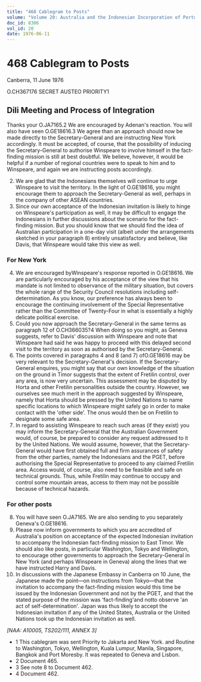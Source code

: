 ```yaml
---
title: "468 Cablegram to Posts"
volume: "Volume 20: Australia and the Indonesian Incorporation of Portuguese Timor, 1974-1976"
doc_id: 8306
vol_id: 20
date: 1976-06-11
---
```


# 468 Cablegram to Posts

Canberra, 11 June 1976

O.CH367176 SECRET AUSTEO PRIORITY1

## Dili Meeting and Process of Integration

Thanks your O.JA7165.2 We are encouraged by Adenan's reaction. You will also have seen O.GE18616.3 We agree than an approach should now be made directly to the Secretary-General and are instructing New York accordingly. It must be accepted, of course, that the possibility of inducing the Secretary-General to authorise Winspeare to involve himself in the fact-finding mission is still at best doubtful. We believe, however, it would be helpful if a number of regional countries were to speak to him and to Winspeare, and again we are instructing posts accordingly.

  2. We are glad that the Indonesians themselves will continue to urge Winspeare to visit the territory. In the light of O.GE18616, you might encourage them to approach the Secretary-General as well, perhaps in the company of other ASEAN countries.
  3. Since our own acceptance of the Indonesian invitation is likely to hinge on Winspeare's participation as well, it may be difficult to engage the Indonesians in further discussions about the scenario for the fact-finding mission. But you should know that we should find the idea of Australian participation in a one-day visit (albeit under the arrangements sketched in your paragraph 8) entirely unsatisfactory and believe, like Davis, that Winspeare would take this view as well.



### For New York

  4. We are encouraged byWinspeare's response reported in O.GE18616. We are particularly encouraged by his acceptance of the view that his mandate is not limited to observance of the military situation, but covers the whole range of the Security Council resolutions including self-determination. As you know, our preference has always been to encourage the continuing involvement of the Special Representative rather than the Committee of Twenty-Four in what is essentially a highly delicate political exercise.
  5. Could you now approach the Secretary-General in the same terms as paragraph 12 of O.CH366035?4 When doing so you might, as Geneva suggests, refer to Davis' discussion with Winspeare and note that Winspeare had said he was happy to proceed with this delayed second visit to the territory as soon as authorised by the Secretary-General.
  6. The points covered in paragraphs 4 and 8 (and 7) ofO.GE18616 may be very relevant to the Secretary-General's decision. If the Secretary-General enquires, you might say that our own knowledge of the situation on the ground in Timor suggests that the extent of Fretilin control, over any area, is now very uncertain. This assessment may be disputed by Horta and other Fretilin personalities outside the country. However, we ourselves see much merit in the approach suggested by Winspeare, namely that Horta should be pressed by the United Nations to name specific locations to which Winspeare might safely go in order to make contact with the 'other side'. The onus would then be on Fretilin to designate some safe area.
  7. In regard to assisting Winspeare to reach such areas (if they exist) you may inform the Secretary-General that the Australian Government would, of course, be prepared to consider any request addressed to it by the United Nations. We would assume, however, that the Secretary-General would have first obtained full and firm assurances of safety from the other parties, namely the Indonesians and the PGET, before authorising the Special Representative to proceed to any claimed Fretilin area. Access would, of course, also need to be feasible and safe on technical grounds. Thus, while Fretilin may continue to occupy and control some mountain areas, access to them may not be possible because of technical hazards.



### For other posts

  8. You will have seen O.JA7165. We are also sending to you separately Geneva's O.GE18616.
  9. Please now inform governments to which you are accredited of Australia's position on acceptance of the expected Indonesian invitation to accompany the Indonesian fact-finding mission to East Timor. We should also like posts, in particular Washington, Tokyo and Wellington, to encourage other governments to approach the Secretary-General in New York (and perhaps Winspeare in Geneva) along the lines that we have instructed Harry and Davis.
  10. In discussions with the Japanese Embassy in Canberra on 10 June, the Japanese made the point—on instructions from Tokyo—that the invitation to accompany the fact-finding mission would this time be issued by the Indonesian Government and not by the PGET, and that the stated purpose of the mission was 'fact-finding'and notto observe 'an act of self-determination'. Japan was thus likely to accept the Indonesian invitation if any of the United States, Australia or the United Nations took up the Indonesian invitation as well.



_[NAA: A10005, TS202/111, ANNEX 3]_

  * 1 This cablegram was sent Priority to Jakarta and New York. and Routine to Washington, Tokyo, Wellington, Kuala Lumpur, Manila, Singapore, Bangkok and Port Moresby. It was repeated to Geneva and Lisbon.
  * 2 Document 465.
  * 3 See note 8 to Document 462.
  * 4 Document 462.


